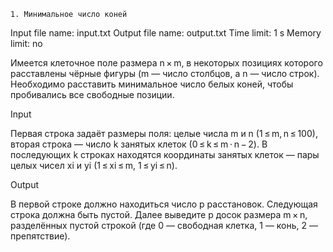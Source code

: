 	1. Минимальное число коней

Input file name: input.txt
Output file name: output.txt
Time limit: 1 s
Memory limit: no

Имеется клеточное поле размера n × m, в некоторых позициях которого расставлены чёрные фигуры (m — число столбцов, а n — число строк). Необходимо расставить минимальное число белых коней, чтобы пробивались все свободные позиции.

Input

Первая строка задаёт размеры поля: целые числа m и n (1 ≤ m, n ≤ 100), вторая строка — число k занятых клеток (0 ≤ k ≤ m ⋅ n − 2). В последующих k строках находятся координаты занятых клеток — пары целых чисел xi и yi (1 ≤ xi ≤ m, 1 ≤ yi ≤ n).

Output

В первой строке должно находиться число p расстановок. Следующая строка должна быть пустой. Далее выведите p досок размера m × n, разделённых пустой строкой (где 0 — свободная клетка, 1 — конь, 2 — препятствие).
